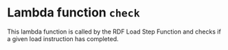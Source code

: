 # Lambda function `check`

This lambda function is called by the RDF Load Step Function
and checks if a given load instruction has completed.

